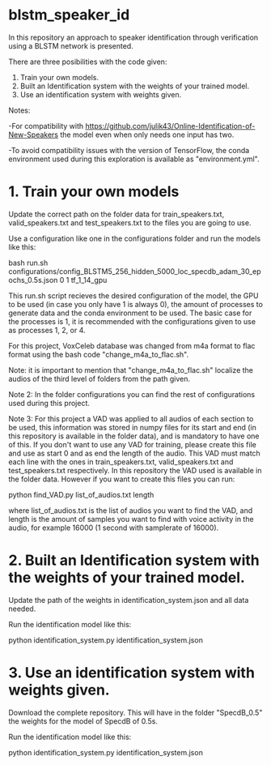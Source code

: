 # blstm_speaker_id
In this repository an approach to speaker identification through verification using a BLSTM network is presented.

There are three posibilities with the code given:
1. Train your own models.
2. Built an Identification system with the weights of your trained model.
3. Use an identification system with weights given.


Notes:

-For compatibility with https://github.com/julik43/Online-Identification-of-New-Speakers the model even when only needs one input has two.

-To avoid compatibility issues with the version of TensorFlow, the conda environment used during this exploration is available as "environment.yml".


# 1. Train your own models

Update the correct path on the folder data for train_speakers.txt, valid_speakers.txt and test_speakers.txt to the files you are going to use.

Use a configuration like one in the configurations folder and run the models like this:

bash run.sh configurations/config_BLSTM5_256_hidden_5000_loc_specdb_adam_30_epochs_0.5s.json 0 1 tf_1_14_gpu

This run.sh script recieves the desired configuration of the model, the GPU to be used (in case you only have 1 is always 0), the amount of processes to generate data and the conda environment to be used. The basic case for the processes is 1, it is recommended with the configurations given to use as processes 1, 2, or 4.

For this project, VoxCeleb database was changed from m4a format to flac format using the bash code "change_m4a_to_flac.sh".

Note: it is important to mention that "change_m4a_to_flac.sh" localize the audios of the third level of folders from the path given.

Note 2: In the folder configurations you can find the rest of configurations used during this project.

Note 3: For this project a VAD was applied to all audios of each section to be used, this information was stored in numpy files for its start and end (in this repository is available in the folder data), and is mandatory to have one of this. If you don't want to use any VAD for training, please create this file and use as start 0 and as end the length of the audio. This VAD must match each line with the ones in train_speakers.txt, valid_speakers.txt and test_speakers.txt respectively.
In this repository the VAD used is available in the folder data. However if you want to create this files you can run:

python find_VAD.py list_of_audios.txt length

where list_of_audios.txt is the list of audios you want to find the VAD, and length is the amount of samples you want to find with voice activity in the audio, for example 16000 (1 second with samplerate of 16000).


# 2. Built an Identification system with the weights of your trained model.

Update the path of the weights in identification_system.json and all data needed.

Run the identification model like this:

python identification_system.py identification_system.json


# 3. Use an identification system with weights given.

Download the complete repository. This will have in the folder "SpecdB_0.5" the weights for the model of SpecdB of 0.5s.

Run the identification model like this:

python identification_system.py identification_system.json



